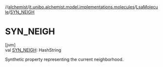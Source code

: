 //[alchemist](../../../index.md)/[it.unibo.alchemist.model.implementations.molecules](../index.md)/[LsaMolecule](index.md)/[SYN_NEIGH](-s-y-n_-n-e-i-g-h.md)

# SYN_NEIGH

[jvm]\
val [SYN_NEIGH](-s-y-n_-n-e-i-g-h.md): HashString

Synthetic property representing the current neighborhood.
